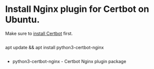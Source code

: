 # Install Nginx plugin for Certbot on Ubuntu.

Make sure to [install Certbot]() first.

```bash
```
apt update && apt install python3-certbot-nginx
```
```

- python3-certbot-nginx - Certbot Nginx plugin package
